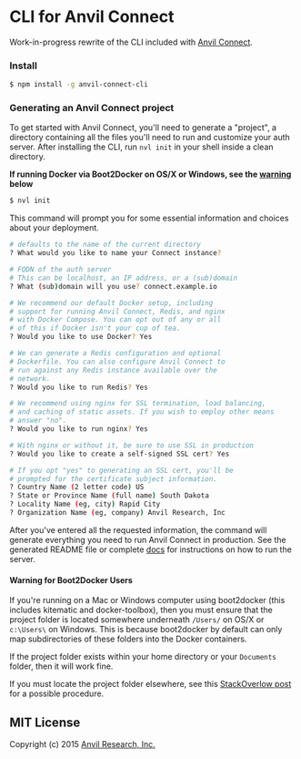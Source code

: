 # CLI for Anvil Connect
Work-in-progress rewrite of the CLI included with [Anvil Connect](https://github.com/anvilresearch/connect).


### Install

```bash
$ npm install -g anvil-connect-cli
```


### Generating an Anvil Connect project

To get started with Anvil Connect, you'll need to generate a "project", a
directory containing all the files you'll need to run and customize your auth
server. After installing the CLI, run `nvl init` in your shell inside a clean
directory.

**If running Docker via Boot2Docker on OS/X or Windows, see the
[warning](#Warning_for_Boot2Docker_Users) below**

```bash
$ nvl init
```

This command will prompt you for some essential information and choices about
your deployment.

```bash
# defaults to the name of the current directory
? What would you like to name your Connect instance?

# FQDN of the auth server
# This can be localhost, an IP address, or a (sub)domain
? What (sub)domain will you use? connect.example.io

# We recommend our default Docker setup, including
# support for running Anvil Connect, Redis, and nginx
# with Docker Compose. You can opt out of any or all
# of this if Docker isn't your cup of tea.
? Would you like to use Docker? Yes

# We can generate a Redis configuration and optional
# Dockerfile. You can also configure Anvil Connect to
# run against any Redis instance available over the
# network.
? Would you like to run Redis? Yes

# We recommend using nginx for SSL termination, load balancing,
# and caching of static assets. If you wish to employ other means
# answer "no".
? Would you like to run nginx? Yes

# With nginx or without it, be sure to use SSL in production
? Would you like to create a self-signed SSL cert? Yes

# If you opt "yes" to generating an SSL cert, you'll be
# prompted for the certificate subject information.
? Country Name (2 letter code) US
? State or Province Name (full name) South Dakota
? Locality Name (eg, city) Rapid City
? Organization Name (eg, company) Anvil Research, Inc
```

After you've entered all the requested information, the command will generate
everything you need to run Anvil Connect in production. See the generated README
file or complete [docs][docs] for instructions on how to run the server.


[docs]: https://github.com/anvilresearch/connect-docs

#### Warning for Boot2Docker Users
If you're running on a Mac or Windows computer using boot2docker (this includes
kitematic and docker-toolbox), then you must ensure that the project folder is
located somewhere underneath ```/Users/``` on OS/X or ```c:\Users\``` on Windows.
This is because boot2docker by default can only map subdirectories of these
folders into the Docker containers.

If the project folder exists within your home directory or your ```Documents```
folder, then it will work fine.

If you must locate the project folder elsewhere, see this
[StackOverlow post](http://stackoverflow.com/questions/30586949/how-do-i-map-volume-outside-c-users-to-container-on-windows)
for a possible procedure.

## MIT License

Copyright (c) 2015 [Anvil Research, Inc.](http://anvil.io)

